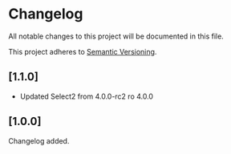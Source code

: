 # Changelog

All notable changes to this project will be documented in this file.

This project adheres to [Semantic Versioning](http://semver.org/).

## [1.1.0]

- Updated Select2 from 4.0.0-rc2 ro 4.0.0

## [1.0.0]

Changelog added.
